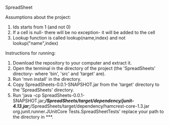 SpreadSheet

Assumptions about the project:
1. Ids starts from 1 (and not 0)
2. If a cell is null- there will be no exception- it will be added to the cell
3. Lookup function is called lookup(name,index) and not lookup("name",index)


Instructions for running:
1. Download the repository to your computer and extract it.
2. Open the terminal in the directory of the project (the 'SpreadSheets' directory- where 'bin', 'src' and 'target' are).
3. Run 'mvn install' in the directory.
4. Copy SpreadSheets-0.0.1-SNAPSHOT.jar from the 'target' directory to the 'SpreadSheets' directory.
3. Run
   'java -cp SpreadSheets-0.0.1-SNAPSHOT.jar;***/SpreadSheets/target/dependency/junit-4.13.jar;***/SpreadSheets/target/dependency/hamcrest-core-1.3.jar org.junit.runner.JUnitCore Tests.SpreadSheetTests'
    replace your path to the directory in ***.
